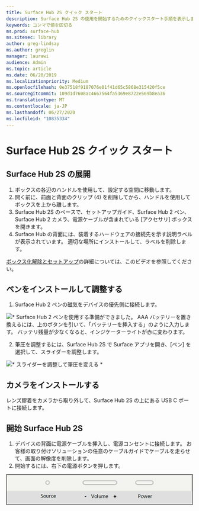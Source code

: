 ```yaml
---
title: Surface Hub 2S クイック スタート
description: Surface Hub 2S の使用を開始するためのクイックスタート手順を表示します。
keywords: コンマで値を区切る
ms.prod: surface-hub
ms.sitesec: library
author: greg-lindsay
ms.author: greglin
manager: laurawi
audience: Admin
ms.topic: article
ms.date: 06/20/2019
ms.localizationpriority: Medium
ms.openlocfilehash: 0e37518f9187076e01f41d65c5868e315420f5ce
ms.sourcegitcommit: 109d1d7608ac4667564fa5369e8722e569b8ea36
ms.translationtype: MT
ms.contentlocale: ja-JP
ms.lasthandoff: 06/27/2020
ms.locfileid: "10835334"
---
```

# Surface Hub 2S クイック スタート

##  <a name="unpack-surface-hub-2s"></a>Surface Hub 2S の展開

1. ボックスの各辺のハンドルを使用して、設定する空間に移動します。
2. 開く前に、前面と背面のクリップ (4) を削除してから、ハンドルを使用してボックスを上から離します。
3. Surface Hub 2S のベースで、セットアップガイド、Surface Hub 2 ペン、Surface Hub 2 カメラ、電源ケーブルが含まれている [アクセサリ] ボックスを開きます。
4. Surface Hub の背面には、装着するハードウェアの接続先を示す説明ラベルが表示されています。 適切な場所にインストールして、ラベルを削除します。

[ボックス化解除とセットアップ](https://youtu.be/fCrxdNXvru4)の詳細については、このビデオを参照してください。

##  <a name="install-and-adjust-pen"></a>ペンをインストールして調整する

1. Surface Hub 2 ペンの磁気をデバイスの優先側に接続します。

![* Surface Hub 2 ペンを使用する準備ができました。 AAA バッテリーを置き換えるには、上のボタンを引いて、「バッテリーを挿入する」のように入力します。 バッテリ残量が少なくなると、インジケーターライトが赤に変わります。](images/sh2-pen.png) <br>

2. 筆圧を調整するには、Surface Hub 2S で Surface アプリを開き、[ペン] を選択して、スライダーを調整します。

![* スライダーを調整して筆圧を変える *](images/sh2-pen-pressure.png) <br>

##  <a name="install-camera"></a>カメラをインストールする

レンズ膠着をカメラから取り外して、Surface Hub 2S の上にある USB C ポートに接続します。

##  <a name="start-surface-hub-2s"></a>開始 Surface Hub 2S

1. デバイスの背面に電源ケーブルを挿入し、電源コンセントに接続します。 お客様の取り付けソリューションの任意のケーブルガイドでケーブルを走らせて、画面の解像度を削除します。
2. 開始するには、右下の電源ボタンを押します。

![* キーパッドでソース、音量、power ボタンが表示される *](images/sh2-keypad.png) <br>
